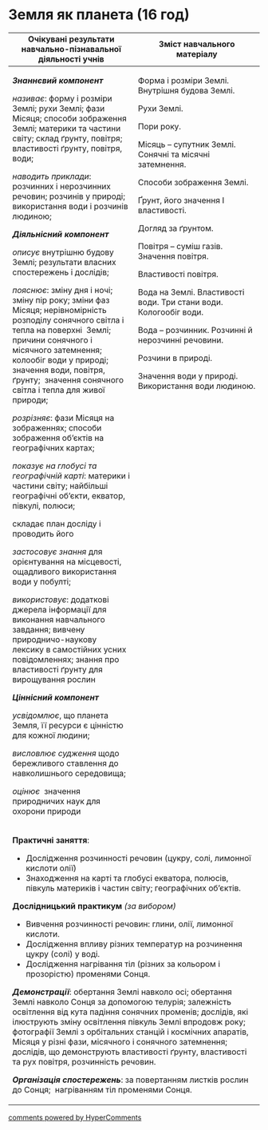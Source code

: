 <div id="hypercomments_widget" class="js-hypercomments-widget invisible"></div>

# Земля як планета (16 год)

<table>
  <tr>
    <td width="50%" align="center"><b>Очікувані результати навчально-пізнавальної діяльності учнів</b></td>
    <td width="50%" align="center"><b>Зміст навчального матеріалу</b></td>
  </tr>
<tbody>
  <tr>
    <td width="50%" style="vertical-align:top !important;">
<p><strong><em>Знаннєвий компонент</em></strong></p>
<p><em>називає</em>: форму і розміри Землі; рухи Землі; фази Місяця; способи зображення Землі; материки та частини світу; склад ґрунту, повітря; властивості ґрунту, повітря, води; &nbsp;</p>
<p><em>наводить приклади</em>: розчинних і нерозчинних речовин; розчинів у природі; використання води і розчинів людиною;</p>
<p><strong><em>Діяльнісний компонент</em></strong></p>
<p><em>описує </em>внутрішню будову Землі; результати власних спостережень і дослідів;</p>
<p><em>пояснює</em>: зміну дня і ночі; зміну пір року; зміни фаз Місяця; нерівномірність розподілу сонячного світла і тепла на поверхні &nbsp;Землі; причини сонячного і місячного затемнення; колообіг води у природі; значення води, повітря, ґрунту; <em>&nbsp;</em>значення сонячного світла і тепла для живої природи;</p>
<p><em>розрізняє</em>: фази Місяця на зображеннях; способи зображення об&rsquo;єктів на географічних картах;</p>
<p><em>показує на глобусі та географічній карті</em>: материки і частини світу; найбільші географічні об&rsquo;єкти, екватор, півкулі, полюси;</p>
<p>складає план досліду і проводить його</p>
<p><em>застосовує</em> <em>знання </em>для орієнтування на місцевості, ощадливого використання води у побулті;</p>
<p><em>використовує</em>: додаткові джерела інформації для виконання навчального завдання; вивчену природничо-наукову лексику в самостійних усних повідомленнях; знання про властивості ґрунту для вирощування рослин</p>
<p><strong><em>Ціннісний компонент</em></strong></p>
<p><em>усвідомлює</em>, що планета Земля, її ресурси є цінністю для кожної людини;</p>
<p><em>висловлює судження</em> щодо бережливого ставлення до навколишнього середовища;</p>
<p><em>оцінює</em> <em>&nbsp;</em>значення природничих наук для охорони природи</p>
</td>
    <td width="50%" style="vertical-align:top !important;">
<p>Форма і розміри Землі. Внутрішня будова Землі.</p>
<p>Рухи Землі.</p>
<p>Пори року.</p>
<p>Місяць &ndash; супутник Землі. Сонячні та місячні затемнення.</p>
<p>Способи зображення Землі.</p>
<p>Ґрунт, його значення І властивості.</p>
<p>Догляд за ґрунтом. &nbsp;&nbsp;</p>
<p>Повітря &ndash; суміш газів. Значення повітря. &nbsp;</p>
<p>Властивості повітря.</p>
<p>Вода на Землі. Властивості води. Три стани води. Кологообіг води.</p>
<p>Вода &ndash; розчинник. Розчинні й нерозчинні речовини.</p>
<p>Розчини в природі.</p>
<p>Значення води у природі. Використання води людиною.</p>
</td>
  </tr>
    <tr>
    <td style="vertical-align:top !important;" colspan="2">
<p><strong>Практичні заняття</strong>:<strong> &nbsp;</strong></p>
<ul>
<li>Дослідження розчинності речовин (цукру, солі, лимонної кислоти олії)</li>
<li>Знаходження на карті та глобусі екватора, полюсів, півкуль материків і частин світу; географічних об&rsquo;єктів.</li>
</ul>
<p><strong>Дослідницький практикум </strong><em>(за вибором)</em></p>
<ul>
<li>Вивчення розчинності речовин: глини, олії, лимонної кислоти.</li>
<li>Дослідження впливу різних температур на розчинення цукру (солі) у воді.</li>
<li>Дослідження нагрівання тіл (різних за кольором і прозорістю) променями Сонця.</li>
</ul>
<p><strong><em>Демонстрації</em></strong>: обертання Землі навколо осі; обертання Землі навколо Сонця за допомогою телурія; залежність освітлення від кута падіння сонячних променів; дослідів, які ілюструють зміну освітлення півкуль Землі впродовж року; фотографії Землі з орбітальних станцій і космічних апаратів, Місяця у різні фази, місячного і сонячного затемнення; дослідів, що демонструють властивості ґрунту, властивості та рух повітря, розчинність речовин.</p>
<p><strong><em>Організація спостережень</em></strong>: за повертанням листків рослин до Сонця; &nbsp;нагріванням тіл променями Сонця.</p>
</td>
  </tr>
</tbody>
</table>

<div class="js-hypercomments-container">
<a href="http://hypercomments.com" class="hc-link" title="comments widget">comments powered by HyperComments</a>
</div>